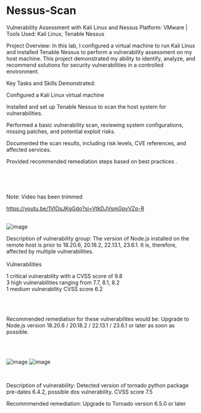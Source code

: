 # Nessus-Scan

<p>
  Vulnerability Assessment with Kali Linux and Nessus
Platform: VMware | Tools Used: Kali Linux, Tenable Nessus

Project Overview:
In this lab, I configured a virtual machine to run Kali Linux and installed Tenable Nessus to perform a vulnerability assessment on my host machine. This project demonstrated my ability to identify, analyze, and recommend solutions for security vulnerabilities in a controlled environment.

Key Tasks and Skills Demonstrated:

Configured a Kali Linux virtual machine 

Installed and set up Tenable Nessus to scan the host system for vulnerabilities.

Performed a basic vulnerability scan, reviewing system configurations, missing patches, and potential exploit risks.

Documented the scan results, including risk levels, CVE references, and affected services.

Provided recommended remediation steps based on best practices .

<br>
</p>


</br>

<p>
  Note: Video has been trimmed 

  https://youtu.be/1VlOsJKgGdo?si=VtkDJVsmGpyVZp-R 
  <br>
  </br>
</p>
  
<p>
</p>

![image](https://github.com/user-attachments/assets/228d5767-7718-4242-8257-82b79029c3b8)


<p> Description of vulnerability group: The version of Node.js installed on the remote host is prior to 18.20.6, 20.18.2, 22.13.1, 23.6.1. It is, therefore, affected by multiple vulnerabilities. 

<br>


</br>
              Vulnerabilities
  
1 critical vulnerability with a CVSS score of 9.8 <br>
3 high vulnerabilities ranging from 7.7, 8.1, 8.2 <br>
1 medium vulnerability CVSS score 6.2


<br>



</br>

  


Recommended remediation for these vulnerabilites would be: Upgrade to Node.js version 18.20.6 / 20.18.2 / 22.13.1 / 23.6.1 or later as soon as possible. 

<br>


</br>

![image](https://github.com/user-attachments/assets/41524964-39b9-4672-81ba-26bcdb6a29b7)
![image](https://github.com/user-attachments/assets/cf38c47b-6ba6-48d6-9172-1129796820ea)

<br>

Description of vulnerability: Detected version of tornado python package pre-dates 6.4.2, possible dos vulnerability. CVSS score 7.5
</br>

Recommmended remediation: Upgrade to Tornado version 6.5.0 or later










